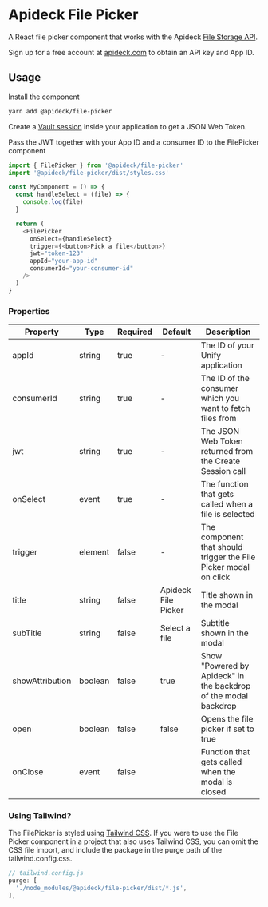 # Apideck File Picker

A React file picker component that works with the Apideck [File Storage API](https://developers.apideck.com/apis/file-storage/reference).

Sign up for a free account at [apideck.com](https://app.apideck.com/signup) to obtain an API key and App ID.

## Usage

Install the component

```sh
yarn add @apideck/file-picker
```

Create a [Vault session](https://developers.apideck.com/apis/vault/reference#operation/sessionsCreate) inside your application to get a JSON Web Token.

Pass the JWT together with your App ID and a consumer ID to the FilePicker component

```js
import { FilePicker } from '@apideck/file-picker'
import '@apideck/file-picker/dist/styles.css'

const MyComponent = () => {
  const handleSelect = (file) => {
    console.log(file)
  }

  return (
    <FilePicker
      onSelect={handleSelect}
      trigger={<button>Pick a file</button>}
      jwt="token-123"
      appId="your-app-id"
      consumerId="your-consumer-id"
    />
  )
}
```

### Properties

| Property        | Type    | Required | Default             | Description                                                      |
| --------------- | ------- | -------- | ------------------- | ---------------------------------------------------------------- |
| appId           | string  | true     | -                   | The ID of your Unify application                                 |
| consumerId      | string  | true     | -                   | The ID of the consumer which you want to fetch files from        |
| jwt             | string  | true     | -                   | The JSON Web Token returned from the Create Session call         |
| onSelect        | event   | true     | -                   | The function that gets called when a file is selected            |
| trigger         | element | false    | -                   | The component that should trigger the File Picker modal on click |
| title           | string  | false    | Apideck File Picker | Title shown in the modal                                         |
| subTitle        | string  | false    | Select a file       | Subtitle shown in the modal                                      |
| showAttribution | boolean | false    | true                | Show "Powered by Apideck" in the backdrop of the modal backdrop  |
| open            | boolean | false    | false               | Opens the file picker if set to true                             |
| onClose         | event   | false    |                     | Function that gets called when the modal is closed               |

### Using Tailwind?

The FilePicker is styled using [Tailwind CSS](https://tailwindcss.com/). If you were to use the File Picker component in a project that also uses Tailwind CSS, you can omit the CSS file import, and include the package in the purge path of the tailwind.config.css.

```js
// tailwind.config.js
purge: [
  './node_modules/@apideck/file-picker/dist/*.js',
],
```
